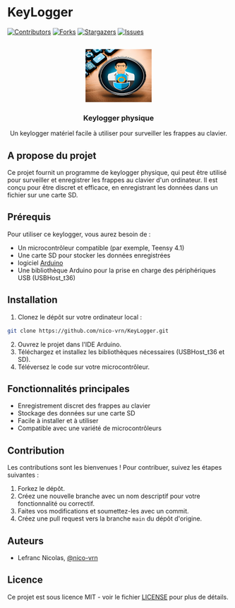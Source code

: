 # KeyLogger
<a name="readme-top"></a>

[![Contributors][contributors-shield]][contributors-url]
[![Forks][forks-shield]][forks-url]
[![Stargazers][stars-shield]][stars-url]
[![Issues][issues-shield]][issues-url]

<!-- PROJECT LOGO -->
<br />
<div align="center">
  <a href="https://github.com/nico-vrn/CorpTrack">
    <img src="Images/logo_keylogger.png" alt="Logo" width="150" height="120">
  </a>

  <h3 align="center">Keylogger physique</h3>

  <p align="center">
    Un keylogger matériel facile à utiliser pour surveiller les frappes au clavier.
    <br />
   </p>
</div>

## A propose du projet 

Ce projet fournit un programme de keylogger physique, qui peut être utilisé pour surveiller et enregistrer les frappes au clavier d'un ordinateur. Il est conçu pour être discret et efficace, en enregistrant les données dans un fichier sur une carte SD.


## Prérequis

Pour utiliser ce keylogger, vous aurez besoin de :

* Un microcontrôleur compatible (par exemple, Teensy 4.1)
* Une carte SD pour stocker les données enregistrées
* logiciel [Arduino](https://www.arduino.cc/en/software)
* Une bibliothèque Arduino pour la prise en charge des périphériques USB (USBHost_t36)

## Installation

1. Clonez le dépôt sur votre ordinateur local :

```sh
git clone https://github.com/nico-vrn/KeyLogger.git
```
2. Ouvrez le projet dans l'IDE Arduino.
3. Téléchargez et installez les bibliothèques nécessaires (USBHost_t36 et SD).
4. Téléversez le code sur votre microcontrôleur.

## Fonctionnalités principales

* Enregistrement discret des frappes au clavier
* Stockage des données sur une carte SD
* Facile à installer et à utiliser
* Compatible avec une variété de microcontrôleurs

## Contribution

Les contributions sont les bienvenues ! Pour contribuer, suivez les étapes suivantes :

1. Forkez le dépôt.
2. Créez une nouvelle branche avec un nom descriptif pour votre fonctionnalité ou correctif.
3. Faites vos modifications et soumettez-les avec un commit.
4. Créez une pull request vers la branche `main` du dépôt d'origine.

## Auteurs

- Lefranc Nicolas, [@nico-vrn](https://github.com/nico-vrn)

## Licence

Ce projet est sous licence MIT - voir le fichier [LICENSE](LICENSE) pour plus de détails.


<!-- MARKDOWN LINKS & IMAGES -->
<!-- https://www.markdownguide.org/basic-syntax/#reference-style-links -->
[contributors-shield]: https://img.shields.io/github/contributors/nico-vrn/KeyLogger?style=for-the-badge
[contributors-url]: https://github.com/nico-vrn/KeyLogger/graphs/contributors
[forks-shield]: https://img.shields.io/github/forks/nico-vrn/KeyLogger.svg?style=for-the-badge
[forks-url]: https://github.com/nico-vrn/KeyLogger/network/members
[stars-shield]: https://img.shields.io/github/stars/nico-vrn/KeyLogger.svg?style=for-the-badge
[stars-url]: https://github.com/nico-vrn/KeyLogger/stargazers
[issues-shield]: https://img.shields.io/github/issues/nico-vrn/KeyLogger.svg?style=for-the-badge
[issues-url]: https://github.com/nico-vrn/KeyLogger/issues
